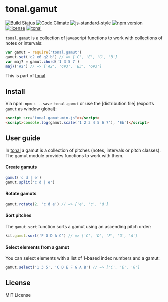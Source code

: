 # tonal.gamut

[![Build Status](https://travis-ci.org/danigb/tonal.svg?branch=master)](https://travis-ci.org/danigb/tonal.gamut)
[![Code Climate](https://codeclimate.com/github/danigb/tonal.gamut/badges/gpa.svg)](https://codeclimate.com/github/danigb/tonal.gamut)
[![js-standard-style](https://img.shields.io/badge/code%20style-standard-brightgreen.svg?style=flat)](https://github.com/feross/standard)
[![npm version](https://img.shields.io/npm/v/tonal.gamut.svg)](https://www.npmjs.com/package/tonal.gamut)
[![license](https://img.shields.io/npm/l/tonal.gamut.svg)](https://www.npmjs.com/package/tonal.gamut)
[![tonal](https://img.shields.io/badge/tonal-lib-yellow.svg)](https://www.npmjs.com/package/tonal)


`tonal.gamut` is a collection of javascript functions to work with collections of notes or intervals:

```js
var gamut = require('tonal.gamut')
gamut.set('c2 e6 g2 b') // => ['C', 'E', 'G', 'B']
var maj7 = gamut.chord('1 3 5 7')
maj7('A2') // => ['A2', 'C#3', 'E3', 'G#3']
```

This is part of [tonal](https://www.npmjs.com/package/tonal)

## Install

Via npm: `npm i --save tonal.gamut` or use the [distribution file] (exports `gamut` as window global):

```html
<script src="tonal.gamut.min.js"></script>
<script>console.log(gamut.scale('1 2 3 4 5 6 7'), 'Eb')</script>
```

## User guide

In [tonal](https://www.npmjs.com/package/tonal) a gamut is a collection of pitches (notes, intervals or pitch classes). The gamut module provides functions to work with them.

#### Create gamuts

```js
gamut('c d | e')
gamut.split('c d | e')
```

#### Rotate gamuts

```js
gamut.rotate(2, 'c d e') // => ['e', 'c', 'd']
```

#### Sort pitches

The `gamut.sort` function sorts a gamut using an ascending pitch order:

```js
kit.gamut.sort('F G D A C') // => ['C', 'D', 'F', 'G', 'A']
```

#### Select elements from a gamut

You can select elements with a list of 1-based index numbers and a gamut:

```js
gamut.select('1 3 5', 'C D E F G A B') // => ['C', 'E', 'G']
```

## License

MIT License
